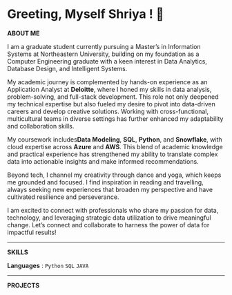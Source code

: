 # Greeting, Myself Shriya ! :wave:

**ABOUT ME**

I am a graduate student currently pursuing a Master’s in Information Systems at Northeastern University, building on my foundation as a Computer Engineering graduate with a keen interest in Data Analytics, Database Design, and Intelligent Systems.

My academic journey is complemented by hands-on experience as an Application Analyst at **Deloitte**, where I honed my skills in data analysis, problem-solving, and full-stack development. This role not only deepened my technical expertise but also fueled my desire to pivot into data-driven careers and develop creative solutions. Working with cross-functional, multicultural teams in diverse settings has further enhanced my adaptability and collaboration skills.

My coursework includes**Data Modeling**, **SQL**, **Python**, and **Snowflake**, with cloud expertise across **Azure** and **AWS**. This blend of academic knowledge and practical experience has strengthened my ability to translate complex data into actionable insights and make informed recommendations.

Beyond tech, I channel my creativity through dance and yoga, which keeps me grounded and focused. I find inspiration in reading and travelling, always seeking new experiences that broaden my perspective and have cultivated resilience and perseverance.

I am excited to connect with professionals who share my passion for data, technology, and leveraging strategic data utilization to drive meaningful change. Let’s connect and collaborate to harness the power of data for impactful results!

---
**SKILLS**

**Languages** : `Python` `SQL` `JAVA`

---

**PROJECTS**

